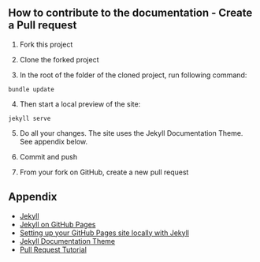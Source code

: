 ## How to contribute to the documentation - Create a Pull request

1) Fork this project

2) Clone the forked project

3) In the root of the folder of the cloned project, run following command:

```
bundle update
```

4) Then start a local preview of the site:

```
jekyll serve
```

5) Do all your changes. The site uses the Jekyll Documentation Theme. See appendix below.

6) Commit and push

7) From your fork on GitHub, create a new pull request

## Appendix

* [Jekyll](https://jekyllrb.com/)
* [Jekyll on GitHub Pages](https://jekyllrb.com/docs/github-pages/)
* [Setting up your GitHub Pages site locally with Jekyll](https://help.github.com/articles/setting-up-your-github-pages-site-locally-with-jekyll/)
* [Jekyll Documentation Theme](http://idratherbewriting.com/documentation-theme-jekyll/)
* [Pull Request Tutorial](https://yangsu.github.io/pull-request-tutorial/)
